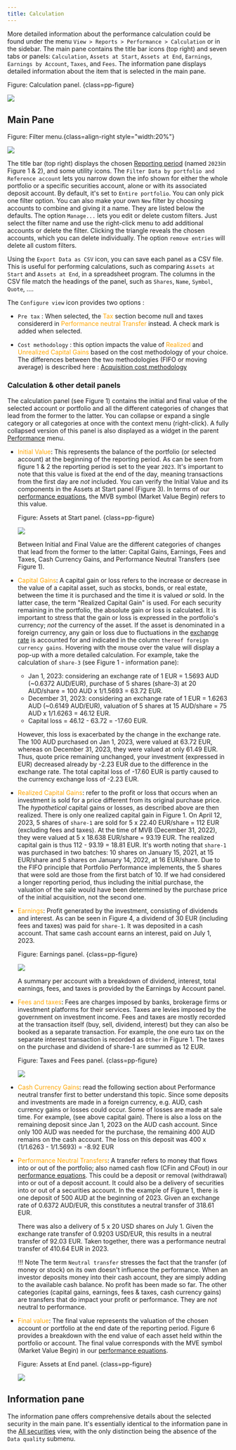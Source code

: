 ```yaml
---
title: Calculation
---
```


More detailed information about the performance calculation could be found under the menu `View > Reports > Performance > Calculation` or in the sidebar. The main pane contains the title bar icons (top right) and seven tabs or panels: `Calculation`, `Assets at Start`, `Assets at End`, `Earnings`, `Earnings by Account`, `Taxes`, and `Fees`. The information pane displays detailed information about the item that is selected in the main pane.

Figure: Calculation panel. {class=pp-figure}

![](images/calculation-main-panel.svg) 

## Main Pane

Figure: Filter menu.{class=align-right style="width:20%"}

![](images/calculation-filter.png)

The title bar (top right) displays the chosen [Reporting period](../../../../concepts/reporting-period.md) (named `2023`in Figure 1 & 2), and some utility icons. The `Filter Data by portfolio and Reference account` lets you narrow down the info shown for either the whole portfolio or a specific securities account, alone or with its associated deposit account. By default, it's set to `Entire portfolio`. You can only pick one filter option. You can also make your own `New` filter by choosing accounts to combine and giving it a name. They are listed below the defaults. The option `Manage...` lets you edit or delete custom filters. Just select the filter name and use the right-click menu to add additional accounts or delete the filter. Clicking the triangle reveals the chosen accounts, which you can delete individually. The option `remove entries` will delete all custom filters.
    
Using the `Export Data as CSV` icon, you can save each panel as a CSV file. This is useful for performing calculations, such as comparing `Assets at Start` and `Assets at End`, in a spreadsheet program. The columns in the CSV file match the headings of the panel, such as `Shares`, `Name`, `Symbol`, `Quote`, ....

The `Configure view` icon provides two options :

- `Pre tax` : When selected, the <span style="color:orange">Tax</span> section become null and taxes considererd in <span style="color:orange">Performance neutral Transfer</span> instead. A check mark is added when selected.

- `Cost methodology` : this option impacts the value of <span style="color:orange">Realized</span> and <span style="color:orange">Unrealized Capital Gains</span> based on the cost methodology of your choice. The differences between the two methodologies (FIFO or moving average) is described here : [Acquisition cost methodology](../../../../concepts/cost-methodology.md)

### Calculation & other detail panels

The calculation panel (see Figure 1) contains the initial and final value of the selected account or portfolio and all the different categories of changes that lead from the former to the latter. You can collapse or expand a single category or all categories at once with the context menu (right-click). A fully collapsed version of this panel is also displayed as a widget in the parent [Performance](./index.md) menu. 

- <span style="color:orange">Initial Value</span>: This represents the balance of the portfolio (or selected account) at the beginning of the reporting period. As can be seen from figure 1 & 2 the reporting period is set to the year `2023`.  It's important to note that this value is fixed at the end of the day, meaning transactions from the first day are *not* included. You can verify the Initial Value and its components in the Assets at Start panel (Figure 3). In terms of our [performance equations](../../../../concepts/performance/index.md), the MVB symbol (Market Value Begin) refers to this value.

    Figure: Assets at Start panel. {class=pp-figure}

    ![](images/calculation-assets-start.png)

    Between Initial and Final Value are the different categories of changes that lead from the former to the latter: Capital Gains, Earnings, Fees and Taxes, Cash Currency Gains, and Performance Neutral Transfers (see Figure 1).


- <span style="color:orange">Capital Gains</span>: A capital gain or loss refers to the increase or decrease in the value of a capital asset, such as stocks, bonds, or real estate, between the time it is purchased and the time it is valued *or* sold. In the latter case, the term "Realized Capital Gain" is used. For each security remaining in the portfolio, the absolute gain or loss is calculated. It is important to stress that the gain or loss is expressed in the portfolio's currency; *not* the currency of the asset. If the asset is denominated in a foreign currency, any gain or loss due to fluctuations in the [exchange rate](../../../file/currency.md) is accounted for and indicated in the column `thereof foreign currency gains`. Hovering with the mouse over the value will display a pop-up with a more detailed calculation. For example, take the calculation of `share-3` (see Figure 1 - information pane):

    - Jan 1, 2023: considering an exchange rate of 1 EUR = 1.5693 AUD (~0.6372 AUD/EUR), purchase of 5 shares (share-3) at 20 AUD/share = 100 AUD x 1/1.5693 = 63.72 EUR.
    - December 31, 2023: considering an exchange rate of 1 EUR = 1.6263 AUD (~0.6149 AUD/EUR), valuation of 5 shares at 15 AUD/share = 75 AUD x 1/1.6263 = 46.12 EUR.
    - Capital loss = 46.12 - 63.72 = -17.60 EUR.

    However, this loss is exacerbated by the change in the exchange rate. The 100 AUD purchased on Jan 1, 2023, were valued at 63.72 EUR, whereas on December 31, 2023, they were valued at only 61.49 EUR. Thus, quote price remaining unchanged, your investment (expressed in EUR) decreased already by -2.23 EUR due to the difference in the exchange rate. The total capital loss of -17.60 EUR is partly caused to the currency exchange loss of -2.23 EUR.
    
- <span style="color:orange">Realized Capital Gains</span>: refer to the profit or loss that occurs when an investment is sold for a price different from its original purchase price. The *hypothetical* capital gains or losses, as described above are then realized. There is only one realized capital gain in Figure 1. On April 12, 2023, 5 shares of `share-1` are sold for 5 x 22.40 EUR/share = 112 EUR (excluding fees and taxes). At the time of MVB (December 31, 2022), they were valued at 5 x 18.638 EUR/share = 93.19 EUR. The realized capital gain is thus 112 - 93.19 = 18.81 EUR. It's worth noting that `share-1` was purchased in two batches: 10 shares on January 15, 2021, at 15 EUR/share and 5 shares on January 14, 2022, at 16 EUR/share. Due to the FIFO principle that Portfolio Performance implements, the 5 shares that were sold are those from the first batch of 10. If we had considered a longer reporting period, thus including the initial purchase, the valuation of the sale would have been determined by the purchase price of the initial acquisition, not the second one.

- <span style="color:orange">Earnings</span>: Profit generated by the investment, consisting of dividends and interest. As can be seen in Figure 4, a dividend of 30 EUR (including fees and taxes) was paid for `share-1`. It was deposited in a cash account. That same cash account earns an interest, paid on July 1, 2023.

     Figure: Earnings panel. {class=pp-figure}

    ![](images/calculation-earnings.png)

    A summary per account with a breakdown of dividend, interest, total earnings, fees, and taxes is provided by the Earnings by Account panel.

- <span style="color:orange">Fees and taxes</span>: Fees are charges imposed by banks, brokerage firms or investment platforms for their services. Taxes are levies imposed by the government on investment income. Fees and taxes are mostly recorded at the transaction itself (buy, sell, dividend, interest) but they can also be booked as a separate transaction.  For example, the one euro tax on the separate interest transaction is recorded as `Other` in Figure 1. The taxes on the purchase and dividend of share-1 are summed as 12 EUR.

     Figure: Taxes and Fees panel. {class=pp-figure}

    ![](images/calculation-taxes-fees.svg)

- <span style="color:orange">Cash Currency Gains</span>: read the following section about Performance neutral transfer first to better understand this topic. Since some deposits and investments are made in a foreign currency, e.g. AUD, cash currency gains or losses could occur. Some of losses are made at sale time. For example,  (see above capital gain). There is also a loss on the remaining deposit since Jan 1, 2023 on the AUD cash account. Since only 100 AUD was needed for the purchase, the remaining 400 AUD remains on the cash account. The loss on this deposit was 400 x (1/1.6263 - 1/1.5693) = -8.92 EUR

- <span style="color:orange">Performance Neutral Transfers</span>: A transfer refers to money that flows into or out of the portfolio; also named cash flow (CFin and CFout) in our [performance equations](../../../../concepts/performance/index.md).  This could be a deposit or removal (withdrawal) into or out of a deposit account. It could also be a delivery of securities into or out of a securities account. In the example of Figure 1, there is one deposit of 500 AUD at the beginning of 2023. Given an exchange rate of 0.6372 AUD/EUR, this constitutes a neutral transfer of 318.61 EUR.

    There was also a delivery of 5 x 20 USD shares on July 1. Given the exchange rate transfer of 0.9203 USD/EUR, this results in a neutral transfer of 92.03 EUR. Taken together, there was a performance neutral transfer of 410.64 EUR in 2023.

    !!! Note
        The term `Neutral transfer` stresses the fact that the transfer (of money or stock) on its own doesn't influence the performance. When an investor deposits money into their cash account, they are simply adding to the available cash balance. No profit has been made so far. The other categories (capital gains, earnings, fees & taxes, cash currency gains) are transfers that do impact your profit or performance. They are *not* neutral to performance.

- <span style="color:orange">Final value</span>: The final value represents the valuation of the chosen account or portfolio at the end date of the reporting period. Figure 6 provides a breakdown with the end value of each asset held within the portfolio or account. The final value corresponds with the MVE symbol (Market Value Begin) in our [performance equations](../../../../concepts/performance/index.md).

    Figure: Assets at End panel. {class=pp-figure}

    ![](images/calculation-assets-end.png)

## Information pane

The information pane offers comprehensive details about the selected security in the main pane. It's essentially identical to the information pane in the [All securities](../../securities/all-securities.md#information-pane) view, with the only distinction being the absence of the `Data quality` submenu.
